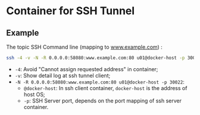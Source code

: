 # Container for SSH Tunnel

## Example

The topic SSH Command line (mapping to www.example.com) :

```bash
ssh -4 -v -N -R 0.0.0.0:58080:www.example.com:80 u01@docker-host -p 30022
```

- `-4`: Avoid "Cannot assign requested address" in container;
- `-v`: Show detail log at ssh tunnel client;
- `-N -R 0.0.0.0:58080:www.example.com:80 u01@docker-host -p 30022`:
  - `@docker-host`: In ssh client container, `docker-host` is the address of host OS;
  - `-p`: SSH Server port, depends on the port mapping of ssh server container.